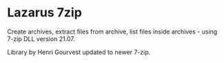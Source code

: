 # Lazarus 7zip

Create archives, extract files from archive, list files inside archives - using 7-zip DLL version 21.07.

Library by Henri Gourvest updated to newer 7-zip.
